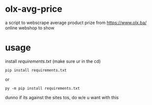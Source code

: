 # olx-avg-price

a script to webscrape average product prize from https://www.olx.ba/ online webshop to show 

# usage

install *requirements.txt* (make sure ur in the cd)

```
pip install requirements.txt
```
or
```
py -m pip install requirements.txt
```

dunno if its against the sites tos, do w/e u want with this
